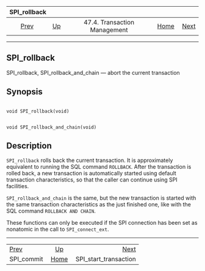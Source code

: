 <!--?xml version="1.0" encoding="UTF-8" standalone="no"?-->

|               SPI\_rollback               |                                                           |                              |                                                       |                                                                 |
| :---------------------------------------: | :-------------------------------------------------------- | :--------------------------: | ----------------------------------------------------: | --------------------------------------------------------------: |
| [Prev](spi-spi-commit.html "SPI_commit")  | [Up](spi-transaction.html "47.4. Transaction Management") | 47.4. Transaction Management | [Home](index.html "PostgreSQL 17devel Documentation") |  [Next](spi-spi-start-transaction.html "SPI_start_transaction") |

***



## SPI\_rollback

SPI\_rollback, SPI\_rollback\_and\_chain — abort the current transaction

## Synopsis

```

void SPI_rollback(void)
```

```

void SPI_rollback_and_chain(void)
```

## Description

`SPI_rollback` rolls back the current transaction. It is approximately equivalent to running the SQL command `ROLLBACK`. After the transaction is rolled back, a new transaction is automatically started using default transaction characteristics, so that the caller can continue using SPI facilities.

`SPI_rollback_and_chain` is the same, but the new transaction is started with the same transaction characteristics as the just finished one, like with the SQL command `ROLLBACK AND CHAIN`.

These functions can only be executed if the SPI connection has been set as nonatomic in the call to `SPI_connect_ext`.

***

|                                           |                                                           |                                                                 |
| :---------------------------------------- | :-------------------------------------------------------: | --------------------------------------------------------------: |
| [Prev](spi-spi-commit.html "SPI_commit")  | [Up](spi-transaction.html "47.4. Transaction Management") |  [Next](spi-spi-start-transaction.html "SPI_start_transaction") |
| SPI\_commit                               |   [Home](index.html "PostgreSQL 17devel Documentation")   |                                         SPI\_start\_transaction |

